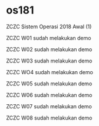 # os181

ZCZC Sistem Operasi 2018 Awal (1)

ZCZC W01 sudah melakukan demo

ZCZC W02 sudah melakukan demo

ZCZC W03 sudah melakukan demo

ZCZC WO4 sudah melakukan demo

ZCZC W05 sudah melakukan demo

ZCZC W06 sudah melakukan demo

ZCZC W07 sudah melakukan demo

ZCZC W08 sudah melakukan demo
